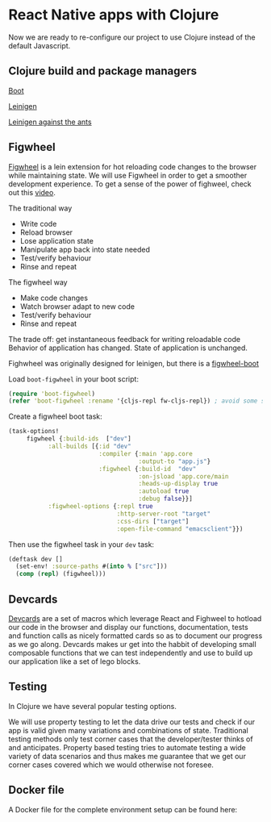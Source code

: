 # React Native apps with Clojure

Now we are ready to re-configure our project to use Clojure instead of the default Javascript.

## Clojure build and package managers

[Boot](http://boot-clj.com/)

[Leinigen]() 

[Leinigen against the ants]()

## Figwheel

[Figwheel](https://github.com/bhauman/lein-figwheel) is a lein extension for hot reloading code changes to the browser while maintaining state. We will use Figwheel in order to get a smoother development experience. To get a sense of the power of fighweel, check out this [video](https://www.youtube.com/watch?v=j-kj2qwJa_E). 

The traditional way

- Write code
- Reload browser
- Lose application state
- Manipulate app back into state needed
- Test/verify behaviour
- Rinse and repeat

The figwheel way

- Make code changes
- Watch browser adapt to new code
- Test/verify behaviour
- Rinse and repeat

The trade off: get instantaneous feedback for writing reloadable code
Behavior of application has changed. State of application is unchanged.

Fighwheel was originally designed for leinigen, but there is a [figwheel-boot](https://github.com/aJchemist/boot-figwheel)

Load `boot-figwheel` in your boot script:

```cljs
(require 'boot-figwheel)
(refer 'boot-figwheel :rename '{cljs-repl fw-cljs-repl}) ; avoid some symbols
```

Create a figwheel boot task:

```cljs
(task-options!
     figwheel {:build-ids  ["dev"]
           :all-builds [{:id "dev"
                         :compiler {:main 'app.core
                                    :output-to "app.js"}
                         :figwheel {:build-id  "dev"
                                    :on-jsload 'app.core/main
                                    :heads-up-display true
                                    :autoload true
                                    :debug false}}]
           :figwheel-options {:repl true
                              :http-server-root "target"
                              :css-dirs ["target"]
                              :open-file-command "emacsclient"}})
```                              

Then use the figwheel task in your `dev` task:

```cljs
(deftask dev []
  (set-env! :source-paths #(into % ["src"]))
  (comp (repl) (figwheel)))
```


## Devcards

[Devcards](https://github.com/bhauman/devcards) are a set of macros which leverage React and Fighweel to hotload our code in the browser and display our functions, documentation, tests and function calls as nicely formatted cards so as to document our progress as we go along. Devcards makes ur get into the habbit of developing small composable functions that we can test independently and use to build up our application like a set of lego blocks.

## Testing

In Clojure we have several popular testing options. 

We will use property testing to let the data drive our tests and check if our app is valid given many variations and combinations of state. Traditional testing methods only test corner cases that the developer/tester thinks of and anticipates. Property based testing tries to automate testing a wide variety of data scenarios and thus makes me guarantee that we get our corner cases covered which we would otherwise not foresee.

## Docker file

A Docker file for the complete environment setup can be found here:

